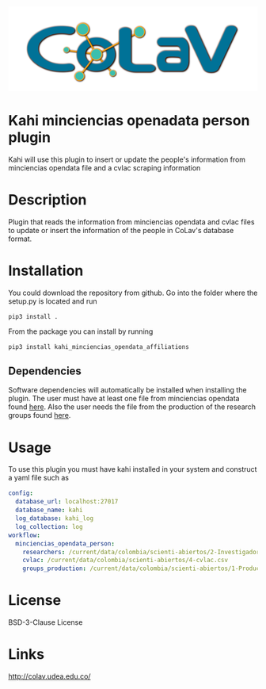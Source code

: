 <center><img src="https://raw.githubusercontent.com/colav/colav.github.io/master/img/Logo.png"/></center>

# Kahi minciencias openadata person plugin 
Kahi will use this plugin to insert or update the people's information from minciencias opendata file and a cvlac scraping information

# Description
Plugin that reads the information from minciencias opendata and cvlac files to update or insert the information of the people in CoLav's database format.

# Installation
You could download the repository from github. Go into the folder where the setup.py is located and run
```shell
pip3 install .
```
From the package you can install by running
```shell
pip3 install kahi_minciencias_opendata_affiliations
```

## Dependencies
Software dependencies will automatically be installed when installing the plugin.
The user must have at least one file from minciencias opendata found [here](https://www.datos.gov.co/Ciencia-Tecnolog-a-e-Innovaci-n/Investigadores-Reconocidos-por-convocatoria/bqtm-4y2h "minciencias researchers data"). Also the user needs the file from the production of the research groups found [here](https://www.datos.gov.co/Ciencia-Tecnolog-a-e-Innovaci-n/Producci-n-Grupos-Investigaci-n/33dq-ab5a).

# Usage
To use this plugin you must have kahi installed in your system and construct a yaml file such as
```yaml
config:
  database_url: localhost:27017
  database_name: kahi
  log_database: kahi_log
  log_collection: log
workflow:
  minciencias_opendata_person:
    researchers: /current/data/colombia/scienti-abiertos/2-Investigadores_Reconocidos_por_convocatoria.csv
    cvlac: /current/data/colombia/scienti-abiertos/4-cvlac.csv
    groups_production: /current/data/colombia/scienti-abiertos/1-Producci_n_Grupos_Investigaci_n.csv
```


# License
BSD-3-Clause License 

# Links
http://colav.udea.edu.co/



